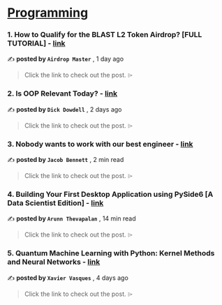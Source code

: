 
<h1><a href=https://medium.com/tag/programming/recommended target="_blank" rel="noopener noreferrer">Programming</a></h1>
<h3>1. How to Qualify for the BLAST L2 Token Airdrop? [FULL TUTORIAL] - <a href=https://medium.com/@lohyla/how-to-qualify-for-the-blast-l2-token-airdrop-full-tutorial-e3ec5b946d8b?source=tag_recommended_feed---------0-84----------programming----------2a98aadf_cbf7_4558_8505_b06ee7112d96------- target="_blank" rel="noopener noreferrer">link</a></h3>

✍️ **posted by `Airdrop Master`** <date> , 1 day ago</date>

<blockquote>Click the link to check out the post. ⌲</blockquote>

<h3>2. Is OOP Relevant Today? - <a href=https://medium.com/nerd-for-tech/is-oop-relevant-today-3b3fdc2d1ab2?source=tag_recommended_feed---------1-107----------programming----------2a98aadf_cbf7_4558_8505_b06ee7112d96------- target="_blank" rel="noopener noreferrer">link</a></h3>

✍️ **posted by `Dick Dowdell`** <date> , 2 days ago</date>

<blockquote>Click the link to check out the post. ⌲</blockquote>

<h3>3. Nobody wants to work with our best engineer - <a href=https://medium.com/atomic-engineer/i-fired-our-best-engineer-62112fea1e9f?source=tag_recommended_feed---------2-85----------programming----------2a98aadf_cbf7_4558_8505_b06ee7112d96------- target="_blank" rel="noopener noreferrer">link</a></h3>

✍️ **posted by `Jacob Bennett`** <date> , 2 min read</date>

<blockquote>Click the link to check out the post. ⌲</blockquote>

<h3>4. Building Your First Desktop Application using PySide6 [A Data Scientist Edition] - <a href=https://medium.com/towards-data-science/building-your-first-desktop-application-using-pyside6-a-data-scientist-edition-e2275cf0c977?source=tag_recommended_feed---------3-84----------programming----------2a98aadf_cbf7_4558_8505_b06ee7112d96------- target="_blank" rel="noopener noreferrer">link</a></h3>

✍️ **posted by `Arunn Thevapalan`** <date> , 14 min read</date>

<blockquote>Click the link to check out the post. ⌲</blockquote>

<h3>5. Quantum Machine Learning with Python: Kernel Methods and Neural Networks - <a href=https://medium.com/towards-data-science/quantum-machine-learning-with-python-kernel-methods-and-neural-networks-d60738aa99e1?source=tag_recommended_feed---------4-107----------programming----------2a98aadf_cbf7_4558_8505_b06ee7112d96------- target="_blank" rel="noopener noreferrer">link</a></h3>

✍️ **posted by `Xavier Vasques`** <date> , 4 days ago</date>

<blockquote>Click the link to check out the post. ⌲</blockquote>

